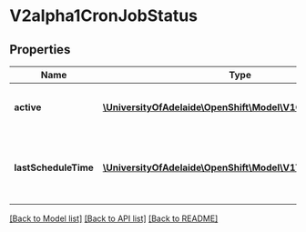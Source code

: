 # V2alpha1CronJobStatus

## Properties
Name | Type | Description | Notes
------------ | ------------- | ------------- | -------------
**active** | [**\UniversityOfAdelaide\OpenShift\Model\V1ObjectReference[]**](V1ObjectReference.md) | Active holds pointers to currently running jobs. | [optional] 
**lastScheduleTime** | [**\UniversityOfAdelaide\OpenShift\Model\V1Time**](V1Time.md) | LastScheduleTime keeps information of when was the last time the job was successfully scheduled. | [optional] 

[[Back to Model list]](../README.md#documentation-for-models) [[Back to API list]](../README.md#documentation-for-api-endpoints) [[Back to README]](../README.md)


